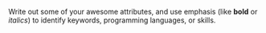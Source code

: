 Write out some of your awesome attributes, and use emphasis (like __bold__ or _italics_) to identify keywords, programming languages, or skills. 

